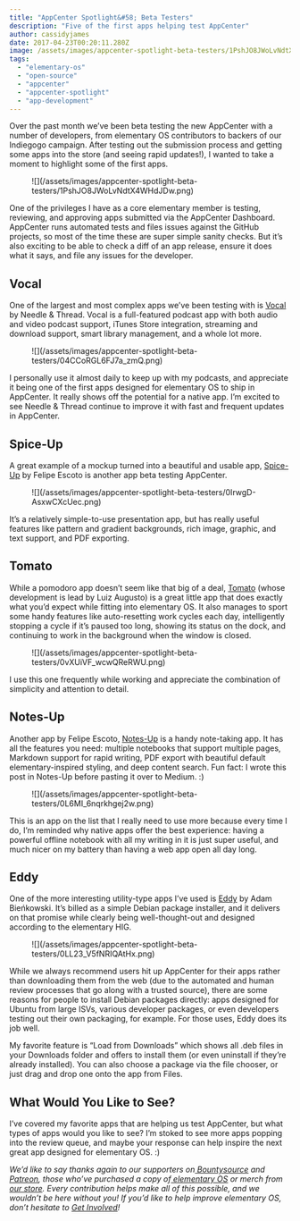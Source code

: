 ```yaml
---
title: "AppCenter Spotlight&#58; Beta Testers"
description: "Five of the first apps helping test AppCenter"
author: cassidyjames
date: 2017-04-23T00:20:11.280Z
image: /assets/images/appcenter-spotlight-beta-testers/1PshJO8JWoLvNdtX4WHdJDw.png
tags:
  - "elementary-os"
  - "open-source"
  - "appcenter"
  - "appcenter-spotlight"
  - "app-development"
---
```


Over the past month we’ve been beta testing the new AppCenter with a number of developers, from elementary OS contributors to backers of our Indiegogo campaign. After testing out the submission process and getting some apps into the store (and seeing rapid updates!), I wanted to take a moment to highlight some of the first apps.

<figure markdown="1">
![](/assets/images/appcenter-spotlight-beta-testers/1PshJO8JWoLvNdtX4WHdJDw.png)
</figure>

One of the privileges I have as a core elementary member is testing, reviewing, and approving apps submitted via the AppCenter Dashboard. AppCenter runs automated tests and files issues against the GitHub projects, so most of the time these are super simple sanity checks. But it’s also exciting to be able to check a diff of an app release, ensure it does what it says, and file any issues for the developer.

## Vocal

One of the largest and most complex apps we’ve been testing with is [Vocal](http://vocalproject.net/) by Needle & Thread. Vocal is a full-featured podcast app with both audio and video podcast support, iTunes Store integration, streaming and download support, smart library management, and a whole lot more.

<figure markdown="1">
![](/assets/images/appcenter-spotlight-beta-testers/04CCoRGL6FJ7a_zmQ.png)
</figure>

I personally use it almost daily to keep up with my podcasts, and appreciate it being one of the first apps designed for elementary OS to ship in AppCenter. It really shows off the potential for a native app. I’m excited to see Needle & Thread continue to improve it with fast and frequent updates in AppCenter.

## Spice-Up

A great example of a mockup turned into a beautiful and usable app, [Spice-Up](https://github.com/Philip-Scott/Spice-up) by Felipe Escoto is another app beta testing AppCenter.

<figure markdown="1">
![](/assets/images/appcenter-spotlight-beta-testers/0IrwgD-AsxwCXcUec.png)
</figure>

It’s a relatively simple-to-use presentation app, but has really useful features like pattern and gradient backgrounds, rich image, graphic, and text support, and PDF exporting.

## Tomato

While a pomodoro app doesn’t seem like that big of a deal, [Tomato](https://github.com/luizaugustomm/tomato) (whose development is lead by Luiz Augusto) is a great little app that does exactly what you’d expect while fitting into elementary OS. It also manages to sport some handy features like auto-resetting work cycles each day, intelligently stopping a cycle if it’s paused too long, showing its status on the dock, and continuing to work in the background when the window is closed.

<figure markdown="1">
![](/assets/images/appcenter-spotlight-beta-testers/0vXUiVF_wcwQReRWU.png)
</figure>

I use this one frequently while working and appreciate the combination of simplicity and attention to detail.

## Notes-Up

Another app by Felipe Escoto, [Notes-Up](https://github.com/Philip-Scott/Notes-up) is a handy note-taking app. It has all the features you need: multiple notebooks that support multiple pages, Markdown support for rapid writing, PDF export with beautiful default elementary-inspired styling, and deep content search. Fun fact: I wrote this post in Notes-Up before pasting it over to Medium. :)

<figure markdown="1">
![](/assets/images/appcenter-spotlight-beta-testers/0L6MI_6nqrkhgej2w.png)
</figure>

This is an app on the list that I really need to use more because every time I do, I’m reminded why native apps offer the best experience: having a powerful offline notebook with all my writing in it is just super useful, and much nicer on my battery than having a web app open all day long.

## Eddy

One of the more interesting utility-type apps I’ve used is [Eddy](https://github.com/donadigo/eddy) by Adam Bieńkowski. It’s billed as a simple Debian package installer, and it delivers on that promise while clearly being well-thought-out and designed according to the elementary HIG.

<figure markdown="1">
![](/assets/images/appcenter-spotlight-beta-testers/0LL23_V5fNRIQAtHx.png)
</figure>

While we always recommend users hit up AppCenter for their apps rather than downloading them from the web (due to the automated and human review processes that go along with a trusted source), there are some reasons for people to install Debian packages directly: apps designed for Ubuntu from large ISVs, various developer packages, or even developers testing out their own packaging, for example. For those uses, Eddy does its job well.

My favorite feature is “Load from Downloads” which shows all .deb files in your Downloads folder and offers to install them (or even uninstall if they’re already installed). You can also choose a package via the file chooser, or just drag and drop one onto the app from Files.

## What Would You Like to See?

I’ve covered my favorite apps that are helping us test AppCenter, but what types of apps would you like to see? I’m stoked to see more apps popping into the review queue, and maybe your response can help inspire the next great app designed for elementary OS. :)

*We’d like to say thanks again to our supporters on[ Bountysource](https://salt.bountysource.com/teams/elementary) and[ Patreon](https://www.patreon.com/elementary), those who’ve purchased a copy of[ elementary OS](https://elementary.io/) or merch from[ our store](https://elementary.io/store/). Every contribution helps make all of this possible, and we wouldn’t be here without you! If you’d like to help improve elementary OS, don’t hesitate to [Get Involved](https://elementary.io/get-involved)!*